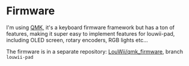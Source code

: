 # Firmware

I'm using [QMK](https://qmk.fm/), it's a keyboard firmware framework but has a ton of features, making it super easy to implement features for louwii-pad, including OLED screen, rotary encoders, RGB lights etc...

The firmware is in a separate repository: [LouWii/qmk_firmware](https://github.com/LouWii/qmk_firmware/tree/louwii-pad), branch `louwii-pad`

